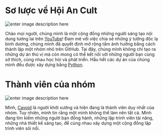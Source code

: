 # Sơ lược về Hội An Cult
![enter image description here](https://i.ibb.co/9YYS6y0/Gioi-Thieu.png)

Chào mọi người, chúng mình là một cộng đồng những người sáng tạo nội dung tương lai trên [YouTube](https://www.youtube.com/@HoiAnCult)! Đam mê với việc chia sẻ những ý tưởng độc lạ bình dương, chúng mình đã quyết định mở rộng tầm ảnh hưởng bằng cách thành lập một nhóm nhỏ trên GitHub. Tại đây, chúng mình không chỉ tạo ra những dự án thú vị mà còn mong có thể kết nối với những người bạn cùng sở thích, cùng nhau học hỏi và phát triển. Hầu hết các dự án của chúng mình đều được xây dựng bằng [Python](https://www.python.org/).

# Thành viên của nhóm
![enter image description here](https://i.ibb.co/nPvLwDV/doi-ngu.png)

Mình, [Cavoid](github.com/cavoidarlic) là người khởi xướng và hiện đang là thành viên duy nhất của nhóm. Tuy nhiên, mình tin rằng một mình không thể làm nên tất cả. Mình đang tìm kiếm những người bạn đồng hành, những lập trình viên tài năng, những nhà thiết kế sáng tạo, để cùng nhau xây dựng một cộng đồng lập trình viên sôi nổi.

